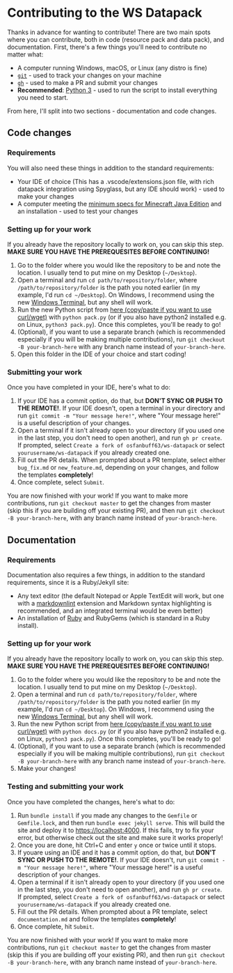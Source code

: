 # Contributing to the WS Datapack

Thanks in advance for wanting to contribute! There are two main spots where you can contribute, both in code (resource pack and data pack), and documentation. First, there's a few things you'll need to contribute no matter what:

- A computer running Windows, macOS, or Linux (any distro is fine)
- [`git`](https://git-scm.com/downloads) - used to track your changes on your machine
- [`gh`](https://cli.github.com) - used to make a PR and submit your changes
- **Recommended**: [Python 3](https://www.python.org) - used to run the script to install everything you need to start.

From here, I'll split into two sections - documentation and code changes.

## Code changes

### Requirements

You will also need these things in addition to the standard requirements:

- Your IDE of choice (This has a .vscode/extensions.json file, with rich datapack integration using Spyglass, but any IDE should work) - used to make your changes
- A computer meeting the [minimum specs for Minecraft Java Edition](https://minecraft.fandom.com/wiki/Java_Edition_hardware_requirements) and an installation - used to test your changes

### Setting up for your work

If you already have the repository locally to work on, you can skip this step. **MAKE SURE YOU HAVE THE PREREQUESITES BEFORE CONTINUING!**

1. Go to the folder where you would like the repository to be and note the location. I usually tend to put mine on my Desktop (`~/Desktop`).
2. Open a terminal and run `cd path/to/repository/folder`, where `/path/to/repository/folder` is the path you noted earlier (in my example, I'd run `cd ~/Desktop`). On Windows, I recommend using the new [Windows Terminal](https://docs.microsoft.com/en-us/windows/terminal/install), but any shell will work.
3. Run the new Python script from [here (copy/paste if you want to use curl/wget)](https://raw.githubusercontent.com/osfanbuff63/ws-datapack/master/scripts/setup/pack.py) with `python pack.py` (or if you also have python2 installed e.g. on Linux, `python3 pack.py`). Once this completes, you'll be ready to go!
4. (Optional), if you want to use a separate branch (which is recommended especially if you will be making multiple contributions), run `git checkout -B your-branch-here` with any branch name instead of `your-branch-here`.
5. Open this folder in the IDE of your choice and start coding!

### Submitting your work

Once you have completed in your IDE, here's what to do:

1. If your IDE has a commit option, do that, but **DON'T SYNC OR PUSH TO THE REMOTE!**. If your IDE doesn't, open a terminal in your directory and run `git commit -m "Your message here!"`, where "Your message here!" is a useful description of your changes.
2. Open a terminal if it isn't already open to your directory (if you used one in the last step, you don't need to open another), and run `gh pr create`. If prompted, select `Create a fork of osfanbuff63/ws-datapack` or select `yourusername/ws-datapack` if you already created one.
3. Fill out the PR details. When prompted about a PR template, select either `bug_fix.md` or `new_feature.md`, depending on your changes, and follow the templates **completely**!
4. Once complete, select `Submit`.

You are now finished with your work! If you want to make more contributions, run `git checkout master` to get the changes from master (skip this if you are building off your existing PR), and then run `git checkout -B your-branch-here`, with any branch name instead of `your-branch-here`.

## Documentation

### Requirements

Documentation also requires a few things, in addition to the standard requirements, since it is a Ruby/Jekyll site:

- Any text editor (the default Notepad or Apple TextEdit will work, but one with a [markdownlint](https://github.com/DavidAnson/markdownlint) extension and Markdown syntax highlighting is recommended, and an integrated terminal would be even better)
- An installation of [Ruby](https://www.ruby-lang.org/en/downloads/) and RubyGems (which is standard in a Ruby install).

### Setting up for your work

If you already have the repository locally to work on, you can skip this step. **MAKE SURE YOU HAVE THE PREREQUESITES BEFORE CONTINUING!**

1. Go to the folder where you would like the repository to be and note the location. I usually tend to put mine on my Desktop (`~/Desktop`).
2. Open a terminal and run `cd path/to/repository/folder`, where `/path/to/repository/folder` is the path you noted earlier (in my example, I'd run `cd ~/Desktop`). On Windows, I recommend using the new [Windows Terminal](https://docs.microsoft.com/en-us/windows/terminal/install), but any shell will work.
3. Run the new Python script from [here (copy/paste if you want to use curl/wget)](https://raw.githubusercontent.com/osfanbuff63/ws-datapack/master/scripts/setup/docs.py) with `python docs.py` (or if you also have python2 installed e.g. on Linux, `python3 pack.py`). Once this completes, you'll be ready to go!
4. (Optional), if you want to use a separate branch (which is recommended especially if you will be making multiple contributions), run `git checkout -B your-branch-here` with any branch name instead of `your-branch-here`.
5. Make your changes!

### Testing and submitting your work

Once you have completed the changes, here's what to do:

1. Run `bundle install` if you made any changes to the `Gemfile` or `Gemfile.lock`, and then run `bundle exec jekyll serve`. This will build the site and deploy it to [https://localhost:4000](https://localhost:4000). If this fails, try to fix your error, but otherwise check out the site and make sure it works properly!
2. Once you are done, hit Ctrl+C and enter `y` once or twice until it stops.
3. If youare using an IDE and it has a commit option, do that, but **DON'T SYNC OR PUSH TO THE REMOTE!**. If your IDE doesn't, run `git commit -m "Your message here!"`, where "Your message here!" is a useful description of your changes.
4. Open a terminal if it isn't already open to your directory (if you used one in the last step, you don't need to open another), and run `gh pr create`. If prompted, select `Create a fork of osfanbuff63/ws-datapack` or select `yourusername/ws-datapack` if you already created one.
5. Fill out the PR details. When prompted about a PR template, select `documentation.md` <!-- TODO: make this template work again --> and follow the templates **completely**!
6. Once complete, hit `Submit`.

You are now finished with your work! If you want to make more contributions, run `git checkout master` to get the changes from master (skip this if you are building off your existing PR), and then run `git checkout -B your-branch-here`, with any branch name instead of `your-branch-here`.
